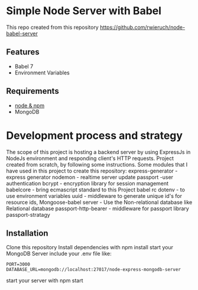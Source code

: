 # Simple Node Server with Babel

This repo created from this repository
https://github.com/rwieruch/node-babel-server

## Features

* Babel 7
* Environment Variables

## Requirements

* [node & npm](https://nodejs.org/en/)
* MongoDB

# Development process and strategy

The scope of this project is hosting a backend server by using ExpressJs in NodeJs environment and responding client's HTTP requests.
Project created from scratch, by following some instructions.
Some modules that I have used in this project to create this repository:
express-generator - express generator
nodemon - realtime server update
passport -user authentication
bcrypt - encryption library for session management
babelcore - bring ecmascript standard to this Project
babel rc
dotenv - to use environment variables
uuid - middleware to generate unique id's for resource ids,
Mongoose-babel server - Use the Non-relational database like Relational database
passport-http-bearer - middleware for passport library
passport-stratagy

## Installation

Clone this repository
Install dependencies with npm install
start your MongoDB Server
include your .env file like:
```
PORT=3000
DATABASE_URL=mongodb://localhost:27017/node-express-mongodb-server
```
start your server with npm start

